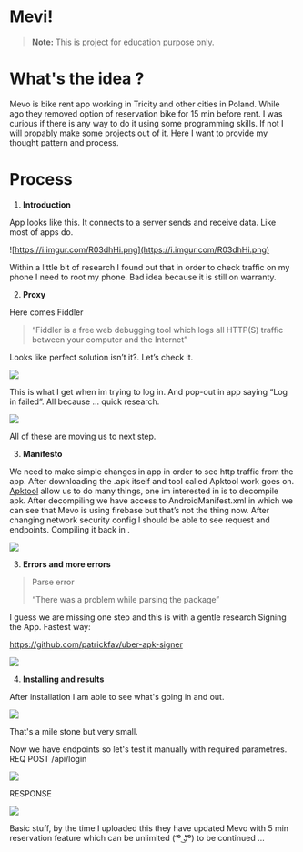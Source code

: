 # Mevi!
> **Note:** This is project for education purpose only.

# What's the idea ?
Mevo is bike rent app working in Tricity and other cities in Poland. While ago they removed option of reservation bike for 15 min before rent. I was curious if there is any way to do it using some programming skills. If not I will propably make some projects out of it. Here I want to provide my thought pattern and process.



# Process

 1. **Introduction**

App looks like this. It connects to a server sends and receive data. Like most of apps do.

![https://i.imgur.com/R03dhHi.png](https://i.imgur.com/R03dhHi.png)

Within a little bit of research I found out that in order to check traffic on my phone I need to root my phone. Bad idea because it is still on warranty.

2. **Proxy**

Here comes Fiddler 

>“Fiddler is a free web debugging tool which logs all HTTP(S) traffic between your computer and the Internet”

Looks like perfect solution isn’t it?. Let’s check it.

![](https://i.imgur.com/TG47RDB.png)

This is what I get when im trying to log in. And pop-out in app saying “Log in failed”.
All because … quick research.

![](https://i.imgur.com/LLJ3Qzo.png)

All of these are moving us to next step.

3.  **Manifesto**

We need to make simple changes in app in order to see http traffic from the app.
After downloading the .apk itself and tool called Apktool work goes on.
[Apktool](https://ibotpeaches.github.io/Apktool/) allow us to do many things, one im interested in is to decompile apk.
After decompiling we have access to AndroidManifest.xml in which we can see that Mevo is using firebase but that’s not the thing now.
After changing network security config I should be able to see request and endpoints.
Compiling it back in .


![](https://i.imgur.com/zEfZQkX.png)


3. **Errors and more errors**

>Parse error
>
>“There was a problem while parsing the package” 

 I guess we are missing one step and this is with a gentle research Signing the App. Fastest way:

https://github.com/patrickfav/uber-apk-signer

![](https://i.imgur.com/0g2lu8l.png)

4. **Installing and results**

After installation I am able to see what's going in and out.

![](https://i.imgur.com/DRhEwmx.png)

That's a mile stone but very small. 

Now we have endpoints so let's test it manually with required parametres.
REQ POST /api/login

![](https://i.imgur.com/df0F4SK.png)


RESPONSE

![](https://i.imgur.com/72wW8Lm.png)

Basic stuff, by the time I uploaded this they have updated Mevo with 5 min reservation feature which can be unlimited 
( ͡º ͜ʖ͡º) to be continued ...
